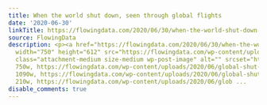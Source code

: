 ```yaml
---
title: When the world shut down, seen through global flights
date: '2020-06-30'
linkTitle: https://flowingdata.com/2020/06/30/when-the-world-shut-down-seen-through-global-flights/
source: FlowingData
description: <p><a href="https://flowingdata.com/2020/06/30/when-the-world-shut-down-seen-through-global-flights/"><img
  width="750" height="612" src="https://flowingdata.com/wp-content/uploads/2020/06/global-shut-down-750x612.png"
  class="attachment-medium size-medium wp-post-image" alt="" srcset="https://flowingdata.com/wp-content/uploads/2020/06/global-shut-down-750x612.png
  750w, https://flowingdata.com/wp-content/uploads/2020/06/global-shut-down-1090x890.png
  1090w, https://flowingdata.com/wp-content/uploads/2020/06/global-shut-down-210x171.png
  210w, https://flowingdata.com/wp-content/uploads/2020/06/glob ...
disable_comments: true
---
```

<p><a href="https://flowingdata.com/2020/06/30/when-the-world-shut-down-seen-through-global-flights/"><img width="750" height="612" src="https://flowingdata.com/wp-content/uploads/2020/06/global-shut-down-750x612.png" class="attachment-medium size-medium wp-post-image" alt="" srcset="https://flowingdata.com/wp-content/uploads/2020/06/global-shut-down-750x612.png 750w, https://flowingdata.com/wp-content/uploads/2020/06/global-shut-down-1090x890.png 1090w, https://flowingdata.com/wp-content/uploads/2020/06/global-shut-down-210x171.png 210w, https://flowingdata.com/wp-content/uploads/2020/06/glob ...